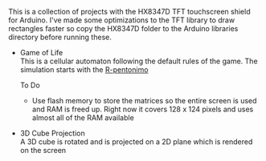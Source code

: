 This is a collection of projects with the HX8347D TFT touchscreen shield for Arduino. I've made some optimizations to the TFT library to draw rectangles faster so copy the HX8347D folder to the Arduino libraries directory before running these.

- Game of Life\
  This is a cellular automaton following the default rules of the game. The simulation starts with the [R-pentonimo ](http://www.conwaylife.com/wiki/R-pentomino)

  To Do
   - Use flash memory to store the matrices so the entire screen is used and RAM is freed up. Right now it covers 128 x 124 pixels and uses almost all of the RAM available

- 3D Cube Projection\
  A 3D cube is rotated and is projected on a 2D plane which is rendered on the screen